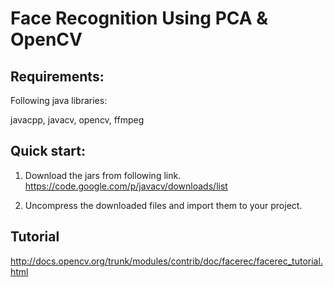 Face Recognition Using PCA & OpenCV
=====================================


## Requirements:

Following java libraries:

javacpp, javacv, opencv, ffmpeg

## Quick start:

1. Download the jars from following link. https://code.google.com/p/javacv/downloads/list

2. Uncompress the downloaded files and import them to your project.


## Tutorial

http://docs.opencv.org/trunk/modules/contrib/doc/facerec/facerec_tutorial.html





